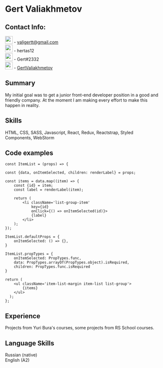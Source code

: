 # **Gert Valiakhmetov**

## **Contact Info:**

<img src="https://www.kindpng.com/picc/m/49-496199_icons-envelope-computer-mail-message-email-email-icon.png" alt="" width="25" height="25"/>  - valigertt@gmail.com  
<img src="https://encrypted-tbn0.gstatic.com/images?q=tbn%3AANd9GcQ5XJ80wv3Bvg7i_kUoyHhiP6drCfUOTPPEYQ&usqp=CAU" alt="" width="25" height="25"/>  - hertas12  
<img src="https://cdn.iconscout.com/icon/free/png-256/discord-1-555369.png" alt="" width="25" height="25"/>  - Gert#2332  
<img src="https://www.pinpng.com/pngs/m/19-198329_github-octocat-vector-png-pluspng-transparent-small-github.png" alt="" width="25" height="25"/> - [GertValiakhmetov](https://github.com/GertValiakhmetov)
 
## **Summary**

 My initial goal was to get a junior front-end developer position in a good and friendly company. At the moment I am making every effort to make this happen in reality.

## **Skills**
 
 HTML, CSS, SASS, Javascript, React, Redux, Reactstrap, Styled Components, WebStorm

## **Code examples**

    const ItemList = (props) => {

    const {data, onItemSelected, children: renderLabel} = props;

    const items = data.map((item) => {
        const {id} = item;
        const label = renderLabel(item);

        return (
            <li className='list-group-item'
                key={id}
                onClick={() => onItemSelected(id)}>
                {label}
            </li>
        );
    });

    ItemList.defaultProps = {
        onItemSelected: () => {},
    }

    ItemList.propTypes = {
        onItemSelected: PropTypes.func,
        data: PropTypes.arrayOf(PropTypes.object).isRequired,
        children: PropTypes.func.isRequired
    }

    return (
        <ul className='item-list-margin item-list list-group'>
            {items}
        </ul>
      );
    };

## **Experience**

Projects from Yuri Bura's courses, some projects from RS School courses.

## **Language Skills**

Russian (native)  
English (A2)
